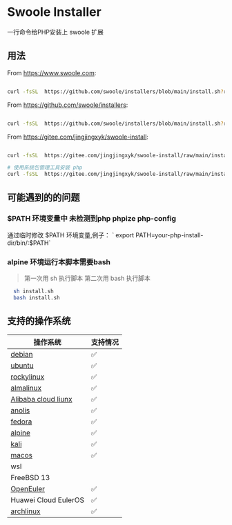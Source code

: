 # Swoole Installer

一行命令给PHP安装上 swoole 扩展

## 用法

From https://www.swoole.com:

```bash

curl -fsSL  https://github.com/swoole/installers/blob/main/install.sh?raw=true | bash -s -- --latest --swoole-version=v5.1.3

```

From https://github.com/swoole/installers:

```bash

curl -fsSL  https://github.com/swoole/installers/blob/main/install.sh?raw=true | bash -s -- --mirror china --latest

```

From https://gitee.com/jingjingxyk/swoole-install:

```bash

curl -fsSL  https://gitee.com/jingjingxyk/swoole-install/raw/main/install.sh | bash -s -- --mirror china --latest

# 使用系统包管理工具安装 php
curl -fsSL  https://gitee.com/jingjingxyk/swoole-install/raw/main/install.sh | bash -s -- --mirror china --latest --install-php

```

## 可能遇到的的问题

### $PATH 环境变量中 未检测到php phpize php-config

通过临时修改 $PATH 环境变量,例子：
` export PATH=your-php-install-dir/bin/:$PATH`

### alpine 环境运行本脚本需要bash

> 第一次用 sh 执行脚本
> 第二次用 bash 执行脚本

```bash
  sh install.sh
  bash install.sh
```

## 支持的操作系统

| 操作系统                                                         | 支持情况 |
|--------------------------------------------------------------|------|
| [debian](https://www.debian.org/)                            | ✅    |
| [ubuntu](https://ubuntu.com/)                                | ✅    |
| [rockylinux](https://rockylinux.org/)                        | ✅    |
| [almalinux](https://almalinux.org/)                          | ✅    |
| [Alibaba cloud liunx](https://www.aliyun.com/product/alinux) | ✅    |
| [anolis](https://openanolis.cn/anolisos)                     | ✅    |
| [fedora ](https://fedoraproject.org/)                        | ✅    |
| [alpine](https://www.alpinelinux.org/)                       | ✅    |
| [kali](https://www.kali.org/)                                | ✅    |
| [macos](https://www.apple.com/)                              | ✅    |
| wsl                                                          |      |
| FreeBSD 13                                                   |      |
| [OpenEuler](https://www.openeuler.org/)                      | ✅    |
| Huawei Cloud EulerOS                                         | ✅    |
| [archlinux](https://archlinux.org/)                          | ✅    |
